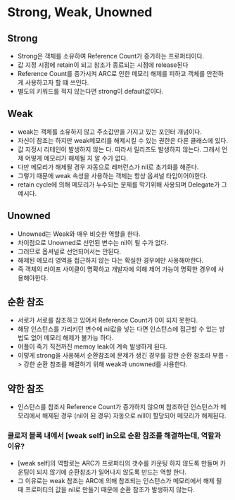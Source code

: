 # Strong, Weak, Unowned

## Strong
- Strong은 객체를 소유하여 Reference Count가 증가하는 프로퍼티이다.
- 값 지정 시점에 retain이 되고 참조가 종료되는 시점에 release된다
- Reference Count를 증가시켜 ARC로 인한 메모리 해제를 피하고 객체를 안전하게 사용하고자 할 떄 쓰인다.
- 별도의 키워드를 적지 않는다면 strong이 default값이다.

## Weak
- weak는 객체를 소유하지 않고 주소값만을 가지고 있는 포인터 개념이다.
- 자신이 참조는 하지만 weak메모리를 해제시킬 수 있는 권한은 다른 클래스에 있다.
- 값 지정시 리테인이 발생하지 않는 다. 따라서 릴리즈도 발생하지 않는다. 그래서 언제 어떻게 메모리가 해제될 지 알 수가 없다.
- 다만 메모리가 해제될 경우 자동으로 레퍼런스가 nil로 초기화를 해준다.
- 그렇기 때문에 weak 속성을 사용하는 객체는 항상 옵셔널 타입이어야한다.
- retain cycle에 의해 메모리가 누수되는 문제를 막기위해 사용되며 Delegate가 그 예시다.


## Unowned
- Unowned는 Weak와 매우 비슷한 역할을 한다.
- 차이점으로 Unowned로 선언된 변수는 nil이 될 수가 없다.
- 그러므로 옵셔널로 선언되어서는 안된다.
- 해제된 메모리 영역을 접근하지 않는 다는 확실한 경우에만 사용해야한다.
- 즉 객체의 라이프 사이클이 명확하고 개발자에 의해 제어 가능이 명확한 경우에 사용해야한다.
  
## 순환 참조
- 서로가 서로를 참조하고 있어서 Reference Count가 0이 되지 못한다.
- 해당 인스턴스를 가리키던 변수에 nil값을 넣는 다면 인스턴스에 접근할 수 있는 방법도 없어 메모리 해제가 불가능 하다.
- 어플이 죽기 직전까진 memoy leak이 계속 발생하게 된다.
- 이렇게 strong을 사용해서 순환참조에 문제가 생긴 경우를 강한 순환 참조라 부름 -> 강한 순환 참조를 해결하기 위해 weak과 unowned를 사용한다.

## 약한 참조
- 인스턴스를 참조시 Reference Count가 증가하지 않으며 참조하던 인스턴스가 메모리에서 해제된 경우 (nil이 된 경우) 자동으로 nill이 할당되어 메모리가 해제된다.
  

### 클로저 블록 내에서 [weak self] in으로 순환 참조를 해결하는데, 역할과 이유?
- [weak self]의 역할로는 ARC가 프로퍼티의 갯수를 카운팅 하지 않도록 만들며 카운팅이 되지 않기에 순환참조가 일어나지 않도록 만드는 역할 한다.
- 그 이유로는 weak 참조는 ARC에 의해 참조되는 인스턴스가 메모리에서 해제 될 때 프로퍼티의 값을 nil로 만들기 때문에 순환 참조가 발생하지 않는다.